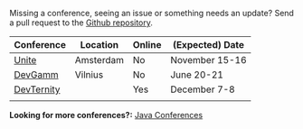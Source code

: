 

Missing a conference, seeing an issue or something needs an update? Send a pull request to the [Github repository]().

| **Conference**                          | Location  | Online | **(Expected) Date** |
|-----------------------------------------|-----------|--------|---------------------|
| [Unite](https://unity.com/events/unite) | Amsterdam | No     | November 15-16      |
| [DevGamm](https://devgamm.com/)         | Vilnius   | No     | June 20-21          |
| [DevTernity](https://devternity.com/)   |           | Yes    | December 7-8        |
|                                         |           |        |                     |


**Looking for more conferences?:**
[Java Conferences](https://github.com/javaconferences/javaconferences.github.io)